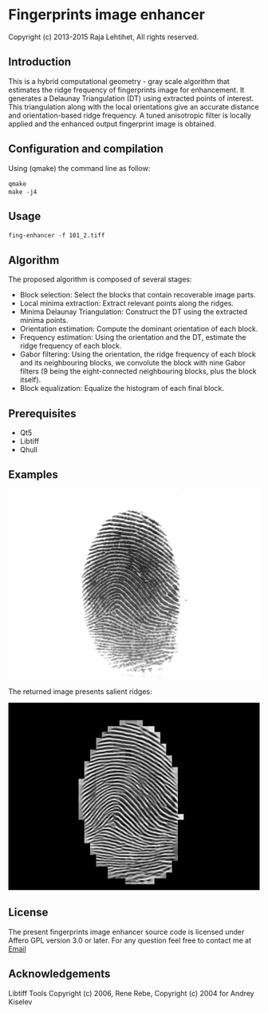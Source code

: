 # Fingerprints image enhancer
Copyright (c)  2013-2015 Raja Lehtihet, All rights reserved.
## Introduction
This is a hybrid computational geometry - gray scale algorithm that estimates the ridge frequency of fingerprints image for enhancement. It generates a Delaunay Triangulation (DT) using extracted points of interest. This triangulation along with the local orientations give an accurate distance and orientation-based ridge frequency. A tuned anisotropic filter is locally applied and the enhanced output fingerprint image is obtained.

## Configuration and compilation
Using (qmake) the command line as follow: 
```
qmake
make -j4
```

## Usage
```
fing-enhancer -f 101_2.tiff
```

## Algorithm
The proposed algorithm is composed of several stages:
- Block selection: Select the blocks that contain recoverable image parts. 
- Local minima extraction: Extract relevant points along the ridges. 
- Minima Delaunay Triangulation: Construct the DT using the extracted minima points. 
- Orientation estimation: Compute the dominant orientation of each block.
- Frequency estimation: Using the orientation and the DT, estimate the ridge frequency of each block. 
- Gabor filtering: Using the orientation, the ridge frequency of each block and its neighbouring blocks, we convolute the block with nine Gabor filters (9 being the eight-connected neighbouring blocks, plus the block itself). 
- Block equalization: Equalize the histogram of each final block.

## Prerequisites
* Qt5
* Libtiff
* Qhull

## Examples

![Original](https://github.com/RajaLehtihet/fing-enhancer/raw/master/images/orig.png)

The returned image presents salient ridges:

![Enhanced](https://github.com/RajaLehtihet/fing-enhancer/raw/master/images/enhanced.png)

## License
The present fingerprints image enhancer source code is licensed under Affero GPL version 3.0 or later. For any question  feel free to contact me at [Email](https://github.com/RajaLehtihet/fing-enhancer/raw/master/images/raja.png)

## Acknowledgements
Libtiff Tools Copyright (c) 2006, Rene Rebe, Copyright (c) 2004 for Andrey Kiselev
